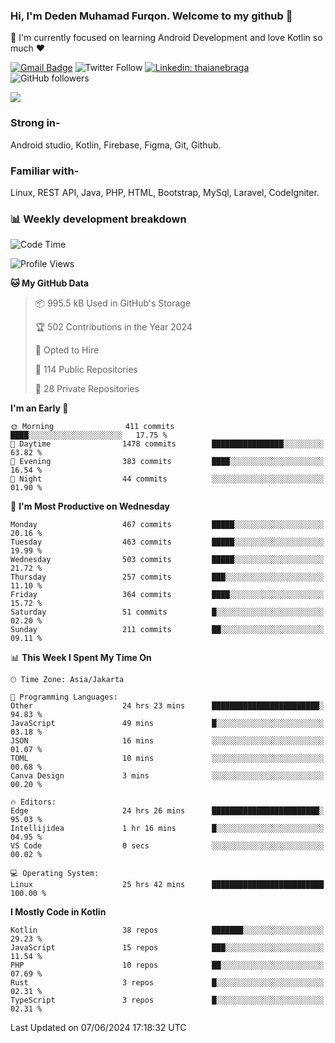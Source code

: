 ### Hi, I'm Deden Muhamad Furqon. Welcome to my github 👋

<!--
**furqoncreative/furqoncreative** is a ✨ _special_ ✨ repository because its `README.md` (this file) appears on your GitHub profile.

Here are some ideas to get you started:

- 🔭 I’m currently working on ...
- 👯 I’m looking to collaborate on ...
- 🤔 I’m looking for help with ...
- 💬 Ask me about ...
- 📫 How to reach me: ...
- 😄 Pronouns: ...
- ⚡ Fun fact: ...
-->

  🌱 I'm currently focused on learning Android Development and love Kotlin so much ❤ 

[![Gmail Badge](https://img.shields.io/badge/-furqoncreative24@gmail.com-c14438?style=flat-square&logo=Gmail&logoColor=white&link=mailto:furqoncreative24@gmail.com)](mailto:furqoncreative24@gmail.com)
![Twitter Follow](https://img.shields.io/twitter/follow/furqoncreative?label=Follow)
[![Linkedin: thaianebraga](https://img.shields.io/badge/-Deden_Muhamad_Furqon-blue?style=flat-square&logo=Linkedin&logoColor=white&link=https://www.linkedin.com/in/anmol-p-singh/)](https://www.linkedin.com/in/furqoncreative/)
![GitHub followers](https://img.shields.io/github/followers/furqoncreative?label=Follow&style=social)

<img src="https://github-readme-stats.sera5-dev.vercel.app/api?username=furqoncreative&hide=stars&show_icons=true&count_private=true&include_all_commits=true&title_color=#008080&icon_color=#008080&hide_border=true" width="">

### Strong in-

Android studio, Kotlin, Firebase, Figma, Git, Github.

### Familiar with-
Linux, REST API, Java, PHP, HTML, Bootstrap, MySql, Laravel, CodeIgniter.

### 📊 Weekly development breakdown

<!--START_SECTION:waka-->
![Code Time](http://img.shields.io/badge/Code%20Time-2%2C387%20hrs%2010%20mins-blue)

![Profile Views](http://img.shields.io/badge/Profile%20Views-0-blue)

**🐱 My GitHub Data** 

> 📦 995.5 kB Used in GitHub's Storage 
 > 
> 🏆 502 Contributions in the Year 2024
 > 
> 💼 Opted to Hire
 > 
> 📜 114 Public Repositories 
 > 
> 🔑 28 Private Repositories 
 > 
**I'm an Early 🐤** 

```text
🌞 Morning                411 commits         ████░░░░░░░░░░░░░░░░░░░░░   17.75 % 
🌆 Daytime                1478 commits        ████████████████░░░░░░░░░   63.82 % 
🌃 Evening                383 commits         ████░░░░░░░░░░░░░░░░░░░░░   16.54 % 
🌙 Night                  44 commits          ░░░░░░░░░░░░░░░░░░░░░░░░░   01.90 % 
```
📅 **I'm Most Productive on Wednesday** 

```text
Monday                   467 commits         █████░░░░░░░░░░░░░░░░░░░░   20.16 % 
Tuesday                  463 commits         █████░░░░░░░░░░░░░░░░░░░░   19.99 % 
Wednesday                503 commits         █████░░░░░░░░░░░░░░░░░░░░   21.72 % 
Thursday                 257 commits         ███░░░░░░░░░░░░░░░░░░░░░░   11.10 % 
Friday                   364 commits         ████░░░░░░░░░░░░░░░░░░░░░   15.72 % 
Saturday                 51 commits          █░░░░░░░░░░░░░░░░░░░░░░░░   02.20 % 
Sunday                   211 commits         ██░░░░░░░░░░░░░░░░░░░░░░░   09.11 % 
```


📊 **This Week I Spent My Time On** 

```text
🕑︎ Time Zone: Asia/Jakarta

💬 Programming Languages: 
Other                    24 hrs 23 mins      ████████████████████████░   94.83 % 
JavaScript               49 mins             █░░░░░░░░░░░░░░░░░░░░░░░░   03.18 % 
JSON                     16 mins             ░░░░░░░░░░░░░░░░░░░░░░░░░   01.07 % 
TOML                     10 mins             ░░░░░░░░░░░░░░░░░░░░░░░░░   00.68 % 
Canva Design             3 mins              ░░░░░░░░░░░░░░░░░░░░░░░░░   00.20 % 

🔥 Editors: 
Edge                     24 hrs 26 mins      ████████████████████████░   95.03 % 
Intellijidea             1 hr 16 mins        █░░░░░░░░░░░░░░░░░░░░░░░░   04.95 % 
VS Code                  0 secs              ░░░░░░░░░░░░░░░░░░░░░░░░░   00.02 % 

💻 Operating System: 
Linux                    25 hrs 42 mins      █████████████████████████   100.00 % 
```

**I Mostly Code in Kotlin** 

```text
Kotlin                   38 repos            ███████░░░░░░░░░░░░░░░░░░   29.23 % 
JavaScript               15 repos            ███░░░░░░░░░░░░░░░░░░░░░░   11.54 % 
PHP                      10 repos            ██░░░░░░░░░░░░░░░░░░░░░░░   07.69 % 
Rust                     3 repos             █░░░░░░░░░░░░░░░░░░░░░░░░   02.31 % 
TypeScript               3 repos             █░░░░░░░░░░░░░░░░░░░░░░░░   02.31 % 
```




 Last Updated on 07/06/2024 17:18:32 UTC
<!--END_SECTION:waka-->
